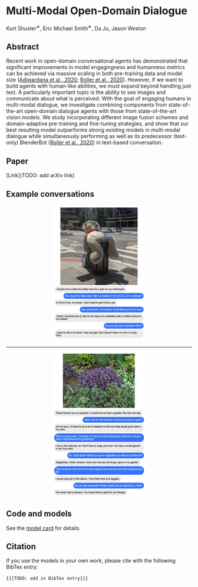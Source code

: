 # Multi-Modal Open-Domain Dialogue

Kurt Shuster<sup>∗</sup>, Eric Michael Smith<sup>∗</sup>, Da Ju, Jason Weston

## Abstract

Recent work in open-domain conversational agents has demonstrated that significant improvements in model engagingness and humanness metrics can be achieved via massive scaling in both pre-training data and model size  ([Adiwardana et al., 2020](https://arxiv.org/abs/2001.09977); [Roller et al., 2020](https://arxiv.org/abs/2004.13637)). However, if we want to build agents with human-like abilities, we must expand beyond handling just text. A particularly important topic is the ability to see images and  communicate about what is perceived. With the goal of engaging humans in multi-modal dialogue, we investigate combining components from state-of-the-art open-domain dialogue agents with those from state-of-the-art vision models. We study incorporating different image fusion schemes and domain-adaptive pre-training and fine-tuning strategies, and show that our best resulting model outperforms strong existing models in multi-modal dialogue while simultaneously performing as well as its predecessor (text-only) BlenderBot ([Roller et al., 2020](https://arxiv.org/abs/2004.13637))  in text-based conversation.

## Paper

[Link](TODO: add arXiv link)

## Example conversations

<p align="center"><img width="50%" src="bear.png" /></p>
<hr />
<p align="center"><img width="50%" src="flowers.png" /></p>

## Code and models

See the [model card](https://github.com/facebookresearch/ParlAI/blob/master/parlai/zoo/multimodal_blender/README.md) for details.

## Citation

If you use the models in your own work, please cite with the following BibTex entry:

```
{{{TODO: add in BibTex entry}}}
```
